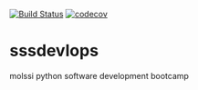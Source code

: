 [![Build Status](https://travis-ci.org/Tacsy/sssdevlops.svg?branch=master)](https://travis-ci.org/Tacsy/sssdevlops)
[![codecov](https://codecov.io/gh/Tacsy/sssdevlops/branch/master/graph/badge.svg)](https://codecov.io/gh/Tacsy/sssdevlops)
# sssdevlops
molssi python software development bootcamp
